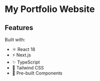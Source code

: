 # My Portfolio Website

## Features

Built with:

- ⚛️ React 18
- ⚡️ Next.js
- ✨ TypeScript
- 💨 Tailwind CSS
- 💎 Pre-built Components
